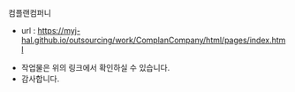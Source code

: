 컴플랜컴퍼니
- url : https://myj-hal.github.io/outsourcing/work/ComplanCompany/html/pages/index.html

* 작업물은 위의 링크에서 확인하실 수 있습니다.
* 감사합니다.

